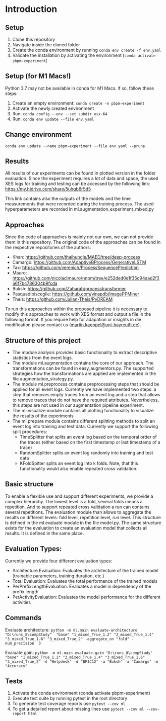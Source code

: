 # Introduction

## Setup
1. Clone this repository
2. Navigate inside the cloned folder
3. Create the conda environment by running `conda env create -f env.yaml`
4. Validate the installation by activating the environment (`conda activate pbpm-experiment`)

## Setup (for M1 Macs!)

Python 3.7 may not be available in conda for M1 Macs. If so, follow these steps:

1. Create an empty environment: `conda create -n pbpm-experiment`
2. Activate the newly created environment
3. Run: `conda config --env --set subdir osx-64`
4. Run: `conda env update --file env.yaml`

## Change environment
`conda env update --name pbpm-experiment --file env.yaml --prune`


## Results
All results of our experiments can be found in plotted version in the folder evaluation. Since the experiment requires a lot of data and space, the used XES logs for training and testing can be accessed by the following link:
https://my.hidrive.com/share/5uhqb6r5d5 

This link contains also the outputs of the models and the time measurements that were recorded during the training process.
The used hyperparameters are recorded in ml.augmentation_experiment_mixed.py

## Approaches
Since the code of approaches is mainly not our own, we can not provide them in this repository. The original code of the approaches can be 
found in the respective repositories of the authors:
* Khan: https://github.com/thaihungle/MAED/tree/deep-process
* Camargo: https://github.com/AdaptiveBProcess/GenerativeLSTM
* Tax: https://github.com/verenich/ProcessSequencePrediction
* Mauro: https://github.com/nicoladimauro/nnpm/tree/e252ded0e1f35c94aad2f3a6f7bc786304b9fcda
* Buksh: https://github.com/Zaharah/processtransformer
* Pasquadibisceglie: https://github.com/vinspdb/ImagePPMiner
* Theis: https://github.com/Julian-Theis/PyDREAM

To run this approaches within the proposed pipeline it is necessary to modify this approaches to work with XES format and output a file in the following format.
If you require help for adapation or insights in die modification please contact us (martin.kaeppel@uni-bayreuth.de).

## Structure of this project
* The module analysis provides basic functionality to extract descriptive statistics from the event logs.
* The module ml.augmentation contains the core of our approach. The transformations can be found in easy_augmentors.py. The supported strategies how the transformations are applied are implemented in the file augmentation_strategy.py.
* The module ml.preprocess contains preprocessing steps that should be applied for all event logs. Currently we have implemented two steps: a step that removes empty traces from an event log and a step that allows to remove traces that do not have the required attributes. Nevertheless, this steps are not used in our augmentation pipeline experiment.
* The ml.visualize module contains all plotting functionality to visualize the results of the experiments
* The ml.prepare module contains different splitting methods to split an event log into training and test data. Currently we support the following split procedures:
  * TimeSplitter that splits an event log based on the temporal order of the traces (either based on the first timestamp or last timestamp of a trace)
  * RandomSplitter splits an event log randomly into training and test data
  * KFoldSpitter splits an event log into k folds. Note, that this functionality would also enable repeated cross validation. 

## Basic structure
To enable a flexible use and support different experiments, we provide a complex hierarchy. The lowest level is a fold, several folds means a repetition. And to support repeated cross validation a run can contains several repetitions.
The evaluation module than allows to aggregate the results on different levels: fold level, repetition level, run level. This structure is defined in the ml.evaluate module in the file model.py. The same structure exists for the evaluation to create an evaluation model that collects all results. It is defined in the same place.

## Evaluation Types:
Currently we provide four different evaluation types:
* Architecture Evaluation: Evaluates the architecture of the trained model (trainable parameters, training duration, etc.)
* Total Evaluation: Evaluates the total performance of the trained models
* PerPrefixLengthEvaluation: Evaluates a model in dependency of the prefix length
* PerActivityEvaluation: Evaluates the model performance for the different activities


## Commands
Evaluate architecture: 
`python -m ml.main evaluate-architecture "D:\runs_8\compStudy"  "base" "1_mixed_True_1.2" "2_mixed_True_1.4" "3_mixed_True_1.6" "3_mixed_True_2" -aggregate_on "fold" -num_precision 
3`

Evaluate gain:
`python -m ml.main evaluate-gain "D:\runs_8\compStudy"  "base" "1_mixed_True_1.2" "2_mixed_True_1.4" "3_mixed_True_1.6" "3_mixed_True_2" -d "Helpdesk" -d "BPIC12" -a "Buksh" -a "Camargo" -m "Accuracy"
`

## Tests
1. Activate the conda environment (conda activate pbpm-experiment)
2. Execute test suite by running pytest in the root directory 
3. To generate test coverage reports use `pytest --cov ml`
4. To get a detailed report about missing lines use `pytest --cov ml --cov-report html`